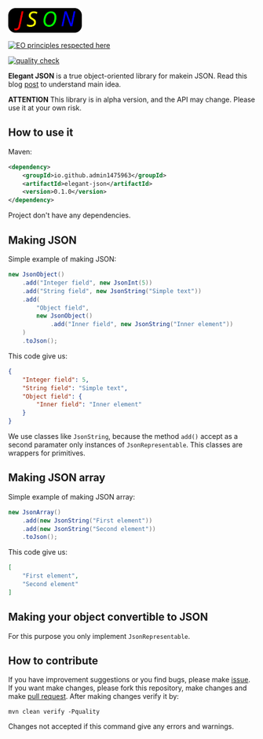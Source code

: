 <img src="logo.svg" width="150px" height="50px">

[![EO principles respected here](https://www.elegantobjects.org/badge.svg)](https://www.elegantobjects.org)

[![quality check](https://github.com/admin1475963/alpha-exam/actions/workflows/check.yml/badge.svg)](https://github.com/admin1475963/alpha-exam/actions/workflows/check.yml)

**Elegant JSON** is a true object-oriented library for makein JSON.
Read this blog [post](https://www.yegor256.com/2016/04/05/printers-instead-of-getters.html)
to understand main idea.

**ATTENTION** This library is in alpha version, and the API may change.
Please use it at your own risk.

## How to use it

Maven:
```xml
<dependency>
    <groupId>io.github.admin1475963</groupId>
    <artifactId>elegant-json</artifactId>
    <version>0.1.0</version>
</dependency>
```

Project don't have any dependencies.

## Making JSON

Simple example of making JSON:
```java
new JsonObject()
    .add("Integer field", new JsonInt(5))
    .add("String field", new JsonString("Simple text"))
    .add(
        "Object field",
        new JsonObject()
            .add("Inner field", new JsonString("Inner element"))
    )
    .toJson();
```

This code give us:
```json
{
    "Integer field": 5,
    "String field": "Simple text",
    "Object field": {
        "Inner field": "Inner element"
    }
}
```

We use classes like `JsonString`, because the method `add()` accept
as a second paramater only instances of `JsonRepresentable`.
This classes are wrappers for primitives.

## Making JSON array

Simple example of making JSON array:
```java
new JsonArray()
    .add(new JsonString("First element"))
    .add(new JsonString("Second element"))
    .toJson();
```

This code give us:
```json
[
    "First element",
    "Second element"
]
```
## Making your object convertible to JSON

For this purpose you only implement `JsonRepresentable`.


## How to contribute

If you have improvement suggestions or you find bugs, please make [issue](https://github.com/admin1475963/elegant-json/issues).
If you want make changes, please fork this repository, make changes and make [pull request](https://github.com/admin1475963/elegant-json/pulls).
After making changes verify it by:
```
mvn clean verify -Pquality
```

Changes not accepted if this command give any errors and warnings.
